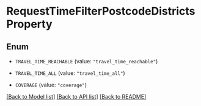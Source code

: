 # RequestTimeFilterPostcodeDistrictsProperty

## Enum


* `TRAVEL_TIME_REACHABLE` (value: `"travel_time_reachable"`)

* `TRAVEL_TIME_ALL` (value: `"travel_time_all"`)

* `COVERAGE` (value: `"coverage"`)


[[Back to Model list]](../README.md#documentation-for-models) [[Back to API list]](../README.md#documentation-for-api-endpoints) [[Back to README]](../README.md)


